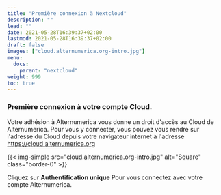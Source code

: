 ```yaml
---
title: "Première connexion à Nextcloud"
description: ""
lead: ""
date: 2021-05-28T16:39:37+02:00
lastmod: 2021-05-28T16:39:37+02:00
draft: false
images: ["cloud.alternumerica.org-intro.jpg"]
menu:
  docs:
    parent: "nextcloud"
weight: 999
toc: true
---
```


### Première connexion à votre compte Cloud.

Votre adhésion à Alternumerica vous donne un droit d'accès au Cloud de Alternumerica.
Pour vous y connecter, vous pouvez vous rendre sur l'adresse du Cloud depuis votre navigateur internet à l'adresse https://cloud.alternumerica.org

{{< img-simple src="cloud.alternumerica.org-intro.jpg" alt="Square" class="border-0" >}}

Cliquez sur **Authentification unique** Pour vous connectez avec votre compte Alternumerica.
